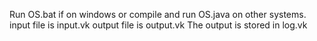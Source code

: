 Run OS.bat if on windows or compile and run OS.java on other systems.
input file is input.vk
output file is output.vk
The output is stored in log.vk